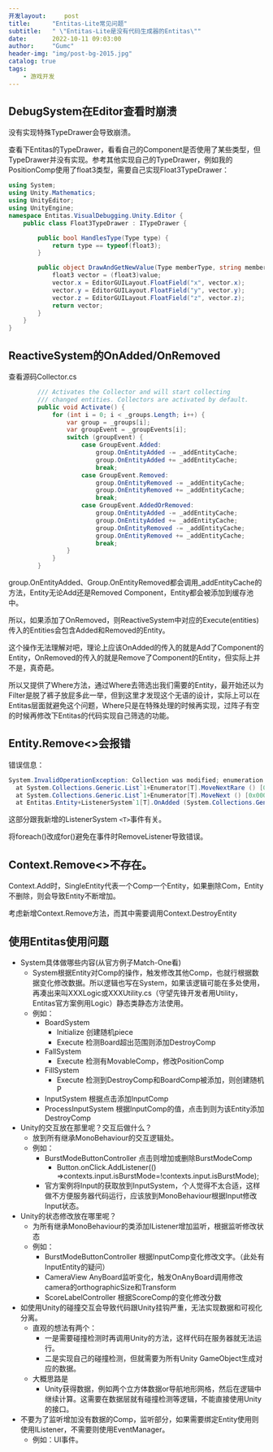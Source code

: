 ```yaml
---
开发layout:     post
title:      "Entitas-Lite常见问题"
subtitle:   " \"Entitas-Lite是没有代码生成器的Entitas\""
date:       2022-10-11 09:03:00
author:     "Gumc"
header-img: "img/post-bg-2015.jpg"
catalog: true
tags:
    - 游戏开发
---
```

## DebugSystem在Editor查看时崩溃

没有实现特殊TypeDrawer会导致崩溃。

查看下Entitas的TypeDrawer，看看自己的Component是否使用了某些类型，但TypeDrawer并没有实现。参考其他实现自己的TypeDrawer，例如我的PositionComp使用了float3类型，需要自己实现Float3TypeDrawer：

```csharp
using System;
using Unity.Mathematics;
using UnityEditor;
using UnityEngine;
namespace Entitas.VisualDebugging.Unity.Editor {
    public class Float3TypeDrawer : ITypeDrawer {

        public bool HandlesType(Type type) {
            return type == typeof(float3);
        }

        public object DrawAndGetNewValue(Type memberType, string memberName, object value, object target) {
            float3 vector = (float3)value;
            vector.x = EditorGUILayout.FloatField("x", vector.x);
            vector.y = EditorGUILayout.FloatField("y", vector.y);
            vector.z = EditorGUILayout.FloatField("z", vector.z);
            return vector;
        }
    }
}
```

## ReactiveSystem的OnAdded/OnRemoved

查看源码Collector.cs

```csharp
        /// Activates the Collector and will start collecting
        /// changed entities. Collectors are activated by default.
        public void Activate() {
            for (int i = 0; i < _groups.Length; i++) {
                var group = _groups[i];
                var groupEvent = _groupEvents[i];
                switch (groupEvent) {
                    case GroupEvent.Added:
                        group.OnEntityAdded -= _addEntityCache;
                        group.OnEntityAdded += _addEntityCache;
                        break;
                    case GroupEvent.Removed:
                        group.OnEntityRemoved -= _addEntityCache;
                        group.OnEntityRemoved += _addEntityCache;
                        break;
                    case GroupEvent.AddedOrRemoved:
                        group.OnEntityAdded -= _addEntityCache;
                        group.OnEntityAdded += _addEntityCache;
                        group.OnEntityRemoved -= _addEntityCache;
                        group.OnEntityRemoved += _addEntityCache;
                        break;
                }
            }
        }
```

group.OnEntityAdded、Group.OnEntityRemoved都会调用_addEntityCache的方法，Entity无论Add还是Removed Component，Entity都会被添加到缓存池中。

所以，如果添加了OnRemoved，则ReactiveSystem中对应的Execute(entities)传入的Entities会包含Added和Removed的Entity。

这个操作无法理解对吧，理论上应该OnAdded的传入的就是Add了Component的Entity，OnRemoved的传入的就是Remove了Component的Entity，但实际上并不是，真奇葩。

所以又提供了Where方法，通过Where去筛选出我们需要的Entity，最开始还以为Filter是脱了裤子放屁多此一举，但到这里才发现这个无语的设计，实际上可以在Entitas层面就避免这个问题，Where只是在特殊处理的时候再实现，过阵子有空的时候再修改下Entitas的代码实现自己筛选的功能。

## Entity.Remove<>会报错

错误信息：

```csharp
System.InvalidOperationException: Collection was modified; enumeration operation may not execute.
  at System.Collections.Generic.List`1+Enumerator[T].MoveNextRare () [0x00013] in <3dd5df5ef4974f29afeb2d3ba227c5da>:0 
  at System.Collections.Generic.List`1+Enumerator[T].MoveNext () [0x0004a] in <3dd5df5ef4974f29afeb2d3ba227c5da>:0 
  at Entitas.Entity+ListenerSystem`1[T].OnAdded (System.Collections.Generic.List`1[T] entities) [0x00047] in
```

这部分跟我新增的ListenerSystem `<T>`事件有关。

将foreach()改成for()避免在事件时RemoveListener导致错误。

## Context.Remove<>不存在。

Context.Add时，SingleEntity代表一个Comp一个Entity，如果删除Com，Entity不删除，则会导致Entity不断增加。

考虑新增Context.Remove方法，而其中需要调用Context.DestroyEntity

## 使用Entitas使用问题

* System具体做哪些内容(从官方例子Match-One看)
  * System根据Entity对Comp的操作，触发修改其他Comp，也就行根据数据变化修改数据。所以逻辑也写在System，如果该逻辑可能在多处使用，再凑出来叫XXXLogic或XXXUtility.cs（守望先锋开发者用Utility，Entitas官方案例用Logic）静态类静态方法使用。
  * 例如：
    * BoardSystem
      * Initialize 创建随机piece
      * Execute 检测Board超出范围则添加DestroyComp
    * FallSystem
      * Execute 检测有MovableComp，修改PositionComp
    * FillSystem
      * Execute 检测到DestroyComp和BoardComp被添加，则创建随机P
    * InputSystem 根据点击添加InputComp
    * ProcessInputSystem 根据InputComp的值，点击到则为该Entity添加DestroyComp
* Unity的交互放在那里呢？交互后做什么？
  * 放到所有继承MonoBehaviour的交互逻辑处。
  * 例如：
    * BurstModeButtonController 点击则增加或删除BurstModeComp
      * Button.onClick.AddListener(() =>contexts.input.isBurstMode=!contexts.input.isBurstMode);
    * 官方案例将Input的获取放到InputSystem，个人觉得不太合适，这样做不方便服务器代码运行，应该放到MonoBehaviour根据Input修改Input状态。
* Unity的状态修改放在哪里呢？
  * 为所有继承MonoBehaviour的类添加IListener增加监听，根据监听修改状态
  * 例如：
    * BurstModeButtonController 根据InputComp变化修改文字。（此处有InputEntity的疑问）
    * CameraView AnyBoard监听变化，触发OnAnyBoard调用修改camera的orthographicSize和Transform
    * ScoreLabelController 根据ScoreComp的变化修改分数
* 如使用Unity的碰撞交互会导致代码跟Unity挂钩严重，无法实现数据和可视化分离。
  * 直观的想法有两个：
    * 一是需要碰撞检测时再调用Unity的方法，这样代码在服务器就无法运行。
    * 二是实现自己的碰撞检测，但就需要为所有Unity GameObject生成对应的数据。
  * 大概思路是
    * Unity获得数据，例如两个立方体数据or导航地形网格，然后在逻辑中继续计算。这需要在数据层就有碰撞检测等逻辑，不能直接使用Unity的接口。
* 不要为了监听增加没有数据的Comp，监听部分，如果需要绑定Entity使用则使用IListener，不需要则使用EventManager。
  * 例如：UI事件。

